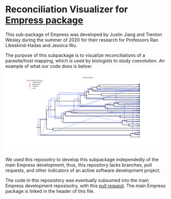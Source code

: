 # Reconciliation Visualizer for [Empress package](https://github.com/ssantichaivekin/eMPRess)

This sub-package of Empress was developed by Justin Jiang and Trenton Wesley during the summer of 2020 for their research for Professors Ran Libeskind-Hadas and Jessica Wu.

The purpose of this subpackage is to visualize reconciliations of a parasite/host mapping, which is used by biologists to study coevolution. An example of what our code does is below: ![Recon Image](https://github.com/justinjiang1212/vistrans/blob/master/images/Figure_1.png)



We used this reposotiry to develop this subpackage independedly of the main Empress development, thus, this repository lacks branches, pull requests, and other indicators of an active software development project.

The code in this reposistory was eventually subsumed into the main Empress development reposisotry, with this [pull request](https://github.com/ssantichaivekin/empress/pull/134). The main Empress package is linked in the header of this file.
